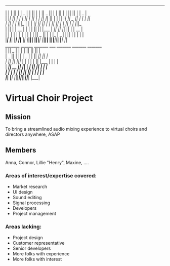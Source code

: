  __   __  ___   ______    _______  __   __  _______  ___        _______  __   __  _______  ___   ______     
|  | |  ||   | |    _ |  |       ||  | |  ||   _   ||   |      |       ||  | |  ||       ||   | |    _ |    
|  |_|  ||   | |   | ||  |_     _||  | |  ||  |_|  ||   |      |       ||  |_|  ||   _   ||   | |   | ||    
|       ||   | |   |_||_   |   |  |  |_|  ||       ||   |      |       ||       ||  | |  ||   | |   |_||_   
|       ||   | |    __  |  |   |  |       ||       ||   |___   |      _||       ||  |_|  ||   | |    __  |  
 |     | |   | |   |  | |  |   |  |       ||   _   ||       |  |     |_ |   _   ||       ||   | |   |  | |  
  |___|  |___| |___|  |_|  |___|  |_______||__| |__||_______|  |_______||__| |__||_______||___| |___|  |_|  
                 _______  ______    _______      ___  _______  _______  _______                             
                |       ||    _ |  |       |    |   ||       ||       ||       |                            
                |    _  ||   | ||  |   _   |    |   ||    ___||       ||_     _|                            
                |   |_| ||   |_||_ |  | |  |    |   ||   |___ |       |  |   |                              
                |    ___||    __  ||  |_|  | ___|   ||    ___||      _|  |   |                              
                |   |    |   |  | ||       ||       ||   |___ |     |_   |   |                              
                |___|    |___|  |_||_______||_______||_______||_______|  |___|                              

# Virtual Choir Project

## Mission
To bring a streamlined audio mixing experience to virtual choirs and directors anywhere, ASAP

## Members
Anna, Connor, Lillie "Henry", Maxine, ....

### Areas of interest/expertise covered:
- Market research
- UI design
- Sound editing
- Signal processing
- Developers
- Project management

### Areas lacking:
- Project design
- Customer representative
- Senior developers
- More folks with experience
- More folks with interest

